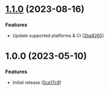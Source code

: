 # [1.1.0](https://github.com/de-it-krachten/ansible-role-unifi_docker/compare/v1.0.0...v1.1.0) (2023-08-16)


### Features

* Update supported platforms & CI ([2ba8265](https://github.com/de-it-krachten/ansible-role-unifi_docker/commit/2ba8265fda918656a9b67533bcf7bfe419cb4858))

# 1.0.0 (2023-05-10)


### Features

* Initial release ([5ce17c9](https://github.com/de-it-krachten/ansible-role-unifi_docker/commit/5ce17c903435814a548dc16b4964186130bb3e5d))
